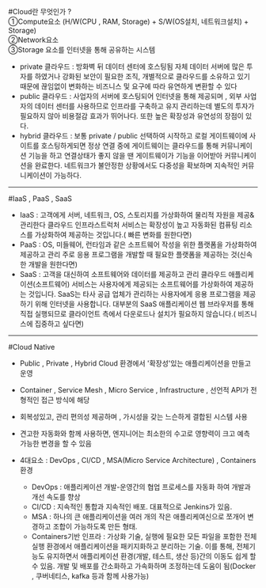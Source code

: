 #Cloud란 무엇인가 ? <br/>
  ①Compute요소 (H/W(CPU , RAM, Storage) + S/W(OS설치, 네트워크설치) + Storage) <br/>
  ②Network요소 <br/>
  ③Storage 요소를 
  인터넷을 통해 공유하는 시스템
  
* private 클라우드 : 방화벽 뒤 데이터 센터에 호스팅됨 자체 데이터 서버에 많은 투자를 하였거나 강화된 보안이 필요한 조직,
                       개별적으로 클라우드를 소유하고 있기 때문에 끊임없이 변화하는 비즈니스 및 요구에 따라 유연하게 변환할 수 있다
* public 클라우드 : 사업자의 서버에 호스팅되어 인터넷을 통해 제공되며 , 외부 사업자의 데이터 센터를 사용하므로 
                      인프라를 구축하고 유지 관리하는데 별도의 투자가 필요하지 않아 비용절감 효과가 뛰어나다. 또한 높은 확장성과 유연성의 장점이 있다.
* hybrid 클라우드 : 보통 private / public 선택하여 시작하고 로컬 게이트웨이에 사이트를 호스팅하게되면 
                      정상 연결 중에 게이트웨이는 클라우드를 통해 커뮤니케이션 기능을 하고  연결상태가 좋지 않을 땐 게이트웨이가 기능을 이어받아 커뮤니케이션을 완료한다. 
                      네트워크가 불안정한 상황에서도 다중성을 확보하며 지속적인 커뮤니케이션이 가능하다.
<hr/>

#IaaS , PaaS , SaaS
  * IaaS : 고객에게 서버, 네트워크, OS, 스토리지를 가상화하여 물리적 자원을 제공&관리한다
          클라우드 인프라스트럭처 서비스는 확장성이 높고 자동화된 컴퓨팅 리소스를 가상화하여 제공하는 것입니다.( 빠른 변화를 원한다면)
  * PaaS : OS, 미들웨어, 런타임과 같은 소프트웨어 작성을 위한 플랫폼을 가상화하여 제공하고 관리
          주로 응용 프로그램을 개발할 때 필요한 플랫폼을 제공하는 것(신속한 개발을 원한다면)
  * SaaS : 고객을 대신하여 소프트웨어와 데이터를 제공하고 관리
          클라우드 애플리케이션(소프트웨어) 서비스는 사용자에게 제공되는 소프트웨어를 가상화하여 제공하는 것입니다.
          SaaS는 타사 공급 업체가 관리하는 사용자에게 응용 프로그램을 제공하기 위해 인터넷을 사용합니다. 
          대부분의 SaaS 애플리케이션 웹 브라우저를 통해 직접 실행되므로 클라이언트 측에서 다운로드나 설치가 필요하지 않습니다.( 비즈니스에 집중하고 싶다면)
          
<hr/>

#Cloud Native
  * Public , Private , Hybrid Cloud 환경에서 '확장성'있는 애플리케이션을 만들고 운영
  * Container , Service Mesh , Micro Service , Infrastructure , 선언적 API가 전형적인 접근 방식에 해당
  * 회복성있고, 관리 편의성 제공하며 , 가시성을 갖는 느슨하게 결합된 시스템 사용
  * 견고한 자동화와 함께 사용하면, 엔지니어는 최소한의 수고로 영향력이 크고 예측 가능한 변경을 할 수 있음
  
  * 4대요소 : DevOps , CI/CD , MSA(Micro Service Architecture) , Containers 환경
    * DevOps : 애플리케이션 개발-운영간의 협업 프로세스를 자동화 하여 개발과 개선 속도를 향상
    * CI/CD : 지속적인 통합과 지속적인 배포. 대표적으로 Jenkins가 있음.
    * MSA : 하나의 큰 애플리케이션을 여러 개의 작은 애플리케여신으로 쪼개어 변경하고 조합이 가능하도록 만든 형태.
    * Containers기반 인프라 : 가상화 기술, 실행에 필요한 모든 파일을 포함한 전체 실행 환경에서 애플리케이션을 패키지화하고 분리하는 기술. 
                              이를 통해, 전체기능도 유지하면서 애플리케이션 환경(개발, 테스트, 생산 등)간의 이동도 쉽게 할 수 있음.
                              개발 및 배포를 간소화하고 가속화하며 조정하는데 도움이 됨(Docker , 쿠버네티스, kafka 등과 함께 사용가능)
